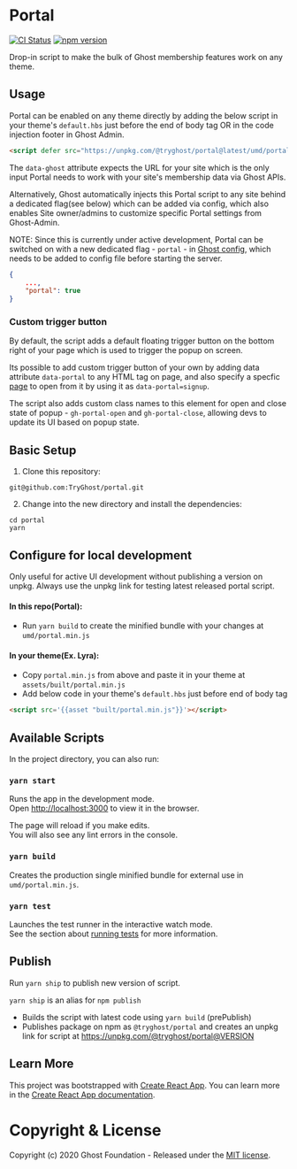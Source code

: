 # Portal

[![CI Status](https://github.com/TryGhost/portal/workflows/Test/badge.svg?branch=master)](https://github.com/TryGhost/portal/actions)
[![npm version](https://badge.fury.io/js/%40tryghost%2Fportal.svg)](https://badge.fury.io/js/%40tryghost%2Fportal)

Drop-in script to make the bulk of Ghost membership features work on any theme.

## Usage

Portal can be enabled on any theme directly by adding the below script in your theme's `default.hbs` just before the end of body tag OR in the code injection footer in Ghost Admin.

```html
<script defer src="https://unpkg.com/@tryghost/portal@latest/umd/portal.min.js" data-ghost="https://mymemberssite.com"></script>
```

The `data-ghost` attribute expects the URL for your site which is the only input Portal needs to work with your site's membership data via Ghost APIs.

Alternatively, Ghost automatically injects this Portal script to any site behind a dedicated flag(see below) which can be added via config, which also enables Site owner/admins to customize specific Portal settings from Ghost-Admin.

NOTE: Since this is currently under active development, Portal can be switched on with a new dedicated flag - `portal` - in [Ghost config](https://ghost.org/docs/concepts/config/), which needs to be added to config file before starting the server.

```json
{
    ...,
    "portal": true
}
```

### Custom trigger button

By default, the script adds a default floating trigger button on the bottom right of your page which is used to trigger the popup on screen.

Its possible to add custom trigger button of your own by adding data attribute `data-portal` to any HTML tag on page, and also specify a specfic [page](https://github.com/TryGhost/Portal/blob/master/src/pages.js#L13-L22) to open from it by using it as `data-portal=signup`.

The script also adds custom class names to this element for open and close state of popup - `gh-portal-open` and `gh-portal-close`, allowing devs to update its UI based on popup state.

## Basic Setup

1. Clone this repository:

```shell
git@github.com:TryGhost/portal.git
```

2. Change into the new directory and install the dependencies:

```shell
cd portal
yarn
```

## Configure for local development

Only useful for active UI development without publishing a version on unpkg. Always use the unpkg link for testing latest released portal script.

#### In this repo(Portal):

- Run `yarn build` to create the minified bundle with your changes at `umd/portal.min.js`

#### In your theme(Ex. Lyra):

- Copy `portal.min.js` from above and paste it in your theme at `assets/built/portal.min.js`
- Add below code in your theme's `default.hbs` just before end of body tag

```html
<script src='{{asset "built/portal.min.js"}}'></script>
```

## Available Scripts

In the project directory, you can also run:

### `yarn start`

Runs the app in the development mode.<br />
Open [http://localhost:3000](http://localhost:3000) to view it in the browser.

The page will reload if you make edits.<br />
You will also see any lint errors in the console.

### `yarn build`

Creates the production single minified bundle for external use in `umd/portal.min.js`.  <br />

### `yarn test`

Launches the test runner in the interactive watch mode.<br />
See the section about [running tests](https://facebook.github.io/create-react-app/docs/running-tests) for more information.


## Publish

Run `yarn ship` to publish new version of script.

`yarn ship` is an alias for `npm publish`

- Builds the script with latest code using `yarn build` (prePublish)
- Publishes package on npm as `@tryghost/portal` and creates an unpkg link for script at https://unpkg.com/@tryghost/portal@VERSION

## Learn More

This project was bootstrapped with [Create React App](https://github.com/facebook/create-react-app).
You can learn more in the [Create React App documentation](https://facebook.github.io/create-react-app/docs/getting-started).

# Copyright & License

Copyright (c) 2020 Ghost Foundation - Released under the [MIT license](LICENSE).